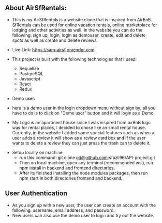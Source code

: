## About AirSfRentals:

- This is my AirSfRentals is a website clone that is inspired from AirBnB. SfRentals can be used for online vacation rentals, online marketplace for lodging and other activities as well. In the website you can do the following: sign up, login, login as demouser, create, edit and delete spots as well as create and delete reviews.

- Live Link: https://sam-airsf.onrender.com

* This project is built with the following technologies that I used:
    - Sequelize
    - PostgreSQL
    - Javascript
    - React
    - Redux

* Demo user:
- here is a demo user in the login dropdown menu without sign by, all you have to do is to click on "Demo user" button and it will login as a Demo.

- My Logo is an apartment house since I was inspired from airBnB logo was for rental places, I decided to chose like an small rental house. Currently, in the website I added some special features such as when a user adds a review it will show as a review card box and if the user wants to delete a review they can just press the trash can to delete it.

* Setup locally on machine
    - run this command: git clone git@github.com:sfazli96/API-project.git
    - Then on local machine, open any terminal (recommended wsl), run npm install in backend and frontend directories.
    - After its finished installing the node modules packages, then run npm start in both directories frontend and backend. 

## User Authentication
- As you sign up with a new user, the user can create an account with the following: username, email address, and password.
- New users can also use the demo user to login and try out the website.
